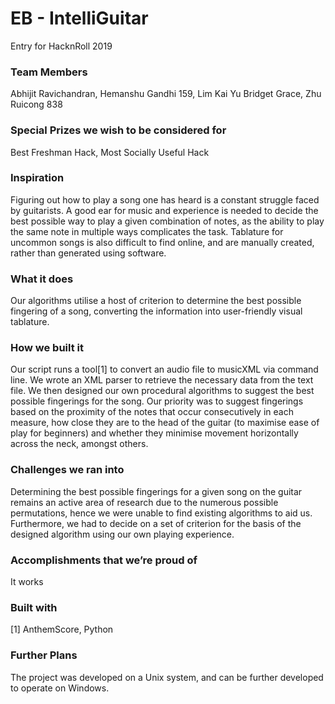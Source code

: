 # EB - IntelliGuitar
Entry for HacknRoll 2019


### Team Members
Abhijit Ravichandran, 
Hemanshu Gandhi 159,
Lim Kai Yu Bridget Grace, 
Zhu Ruicong 838


### Special Prizes we wish to be considered for
Best Freshman Hack, Most Socially Useful Hack


### Inspiration
Figuring out how to play a song one has heard is a constant struggle faced by guitarists. A good ear for music and experience is needed to decide the best possible way to play a given combination of notes, as the ability to play the same note in multiple ways complicates the task. Tablature for uncommon songs is also difficult to find online, and are manually created, rather than generated using software.


### What it does
Our algorithms utilise a host of criterion to determine the best possible fingering of a song, converting the information into user-friendly visual tablature.


### How we built it 
Our script runs a tool[1] to convert an audio file to musicXML via command line. We wrote an XML parser to retrieve the necessary data from the text file. We then designed our own procedural algorithms to suggest the best possible fingerings for the song. Our priority was to suggest fingerings based on the proximity of the notes that occur consecutively in each measure, how close they are to the head of the guitar (to maximise ease of play for beginners) and whether they minimise movement horizontally across the neck, amongst others.


### Challenges we ran into
Determining the best possible fingerings for a given song on the guitar remains an active area of research due to the numerous possible permutations, hence we were unable to find existing algorithms to aid us. Furthermore, we had to decide on a set of criterion for the basis of the designed algorithm using our own playing experience.


### Accomplishments that we’re proud of
It works 


### Built with
[1] AnthemScore, Python

### Further Plans
The project was developed on a Unix system, and can be further developed to operate on Windows.
